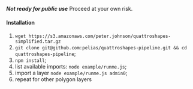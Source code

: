 
***Not ready for public use***
Proceed at your own risk.

#### Installation
1. `wget https://s3.amazonaws.com/peter.johnson/quattroshapes-simplified.tar.gz`
2. `git clone git@github.com:pelias/quattroshapes-pipeline.git && cd quattroshapes-pipeline`;
3. `npm install`;
4. list available imports: `node example/runme.js`;
5. import a layer `node example/runme.js admin0`;
6. repeat for other polygon layers
